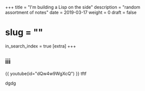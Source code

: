 +++
title = "I'm building a Lisp on the side"
description = "random assortment of notes"
date = 2019-03-17
weight = 0
draft = false
# slug = ""
in_search_index = true
[extra]
+++

## iii

{{ youtube(id="dQw4w9WgXcQ") }}
tftf

<!--- more --->

dgdg
